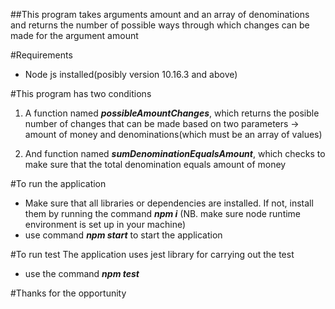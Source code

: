 
##This program takes arguments amount and an array of denominations
and returns the number of possible ways through which changes can
be made for the argument amount


#Requirements
- Node js installed(posibly version 10.16.3 and above)

#This program has two conditions

1. A function named ***possibleAmountChanges***, which returns the posible number of changes that can be made based on two parameters -> amount of money and denominations(which must be an array of values) 

2. And function named ***sumDenominationEqualsAmount***, which checks to make sure that the total denomination equals amount of money

#To run the application
- Make sure that all libraries or dependencies are installed. If not, install them by running the command ***npm i*** (NB. make sure node runtime environment is set up in your machine)
- use command ***npm start*** to start the application


#To run test
The application uses jest library for carrying out the test
- use the command ***npm test***


#Thanks for the opportunity
